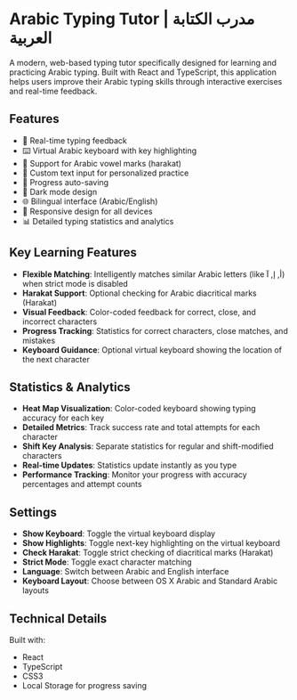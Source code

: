# Arabic Typing Tutor | مدرب الكتابة العربية

A modern, web-based typing tutor specifically designed for learning and practicing Arabic typing. Built with React and TypeScript, this application helps users improve their Arabic typing skills through interactive exercises and real-time feedback.

## Features

- 🎯 Real-time typing feedback
- ⌨️ Virtual Arabic keyboard with key highlighting
- 🔄 Support for Arabic vowel marks (harakat)
- 📝 Custom text input for personalized practice
- 💾 Progress auto-saving
- 🌙 Dark mode design
- 🌐 Bilingual interface (Arabic/English)
- 📱 Responsive design for all devices
- 📊 Detailed typing statistics and analytics

## Key Learning Features

- **Flexible Matching**: Intelligently matches similar Arabic letters (like أ, إ, آ) when strict mode is disabled
- **Harakat Support**: Optional checking for Arabic diacritical marks (Harakat)
- **Visual Feedback**: Color-coded feedback for correct, close, and incorrect characters
- **Progress Tracking**: Statistics for correct characters, close matches, and mistakes
- **Keyboard Guidance**: Optional virtual keyboard showing the location of the next character

## Statistics & Analytics

- **Heat Map Visualization**: Color-coded keyboard showing typing accuracy for each key
- **Detailed Metrics**: Track success rate and total attempts for each character
- **Shift Key Analysis**: Separate statistics for regular and shift-modified characters
- **Real-time Updates**: Statistics update instantly as you type
- **Performance Tracking**: Monitor your progress with accuracy percentages and attempt counts

## Settings

- **Show Keyboard**: Toggle the virtual keyboard display
- **Show Highlights**: Toggle next-key highlighting on the virtual keyboard
- **Check Harakat**: Toggle strict checking of diacritical marks (Harakat)
- **Strict Mode**: Toggle exact character matching
- **Language**: Switch between Arabic and English interface
- **Keyboard Layout**: Choose between OS X Arabic and Standard Arabic layouts

## Technical Details

Built with:

- React
- TypeScript
- CSS3
- Local Storage for progress saving
